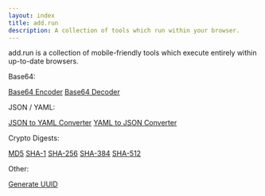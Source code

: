 ```yaml
---
layout: index
title: add.run
description: A collection of tools which run within your browser.
---
```


add.run is a collection of mobile-friendly tools which execute entirely within up-to-date browsers.

Base64:

[Base64 Encoder](/base64-encoder) [Base64 Decoder](/base64-decoder)

JSON / YAML:

[JSON to YAML Converter](/json-to-yaml) [YAML to JSON Converter](/yaml-to-json)

Crypto Digests:

[MD5](/md5-digest)
[SHA-1](/sha-1-digest)
[SHA-256](/sha-256-digest)
[SHA-384](/sha-384-digest)
[SHA-512](/sha-512-digest)

Other:

[Generate UUID](/generate-uuid)
